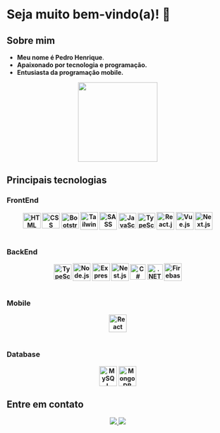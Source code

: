 # Seja muito bem-vindo(a)! 👋

<div>
  <h2>Sobre mim</h2>
  <ul>
    <li><b>Meu nome é Pedro Henrique</b>.</li>
  	<li><b>Apaixonado por <b>tecnologia e programação</b>.</li>
  	<li><b>Entusiasta da programação mobile.</b></li>
  </ul>
</div>

<div align="center">
  <a href="https://github.com/phms07">
    <img height="180em" src="https://github-readme-stats.vercel.app/api/top-langs/?username=phms02&layout=compact&langs_count=6&theme=github_dark"/>
  </a>
</div>

<div>
    <h2>Principais tecnologias</h2>
    <h3>FrontEnd</h3>
    <div align="center">
      <img alt="HTML" height="35" width="40" align="center" src="https://skillicons.dev/icons?i=html">
      <img alt="CSS" height="35" width="40" align="center" src="https://skillicons.dev/icons?i=css">
      <img alt="Bootstrap" height="35" width="40" align="center" src="https://skillicons.dev/icons?i=bootstrap">
      <img alt="Tailwind CSS" height="40" width="40" align="center" src="https://skillicons.dev/icons?i=tailwind">
      <img alt="SASS" height="40" width="40" align="center" src="https://skillicons.dev/icons?i=sass">
      <img alt="JavaScript" height="35" width="40" align="center" src="https://skillicons.dev/icons?i=js">
      <img alt="TypeScript" height="35" width="40" align="center" src="https://skillicons.dev/icons?i=ts">
      <img alt="React.js" height="40" width="40" align="center" src="https://skillicons.dev/icons?i=react">
      <img alt="Vue.js" height="40" width="40" align="center" src="https://skillicons.dev/icons?i=vue">
      <img alt="Next.js" height="40" width="40" align="center" src="https://skillicons.dev/icons?i=next">
    </div>
    <br>
    <h3>BackEnd</h3>
    <div align="center">
      <img alt="TypeScript" height="35" width="40" align="center" src="https://skillicons.dev/icons?i=ts">
      <img alt="Node.js" height="40" width="40" align="center" src="https://skillicons.dev/icons?i=nodejs">
      <img alt="Express" height="40" width="40" align="center" src="https://skillicons.dev/icons?i=express">
      <img alt="Nest.js" height="40" width="40" align="center" src="https://skillicons.dev/icons?i=nest">
      <img alt="C#" height="35" width="35" align="center" src="https://skillicons.dev/icons?i=cs">
      <img alt=".NET" height="35" width="35" align="center" src="https://skillicons.dev/icons?i=dotnet">
      <img alt="Firebase" height="40" width="40" align="center" src="https://skillicons.dev/icons?i=firebase">
    </div>
    <br>
    <h3>Mobile</h3>
    <div align="center">
      <img alt="React Native" height="40" width="40" align="center" src="https://skillicons.dev/icons?i=react">
    </div>
    <br>
    <h3>Database</h3>
    <div align="center">
      <img alt="MySQL" height="45" width="40" align="center" src="https://skillicons.dev/icons?i=mysql">
      <img alt="MongoDB" height="45" width="40" align="center" src="https://skillicons.dev/icons?i=mongodb">
    </div>
</div>

<h2>Entre em contato</h2>
<div align="center">
    <a href="mailto:pedromequelim@gmail.com">
      <img src="https://img.shields.io/badge/-Gmail-%23333?style=for-the-badge&logo=gmail&logoColor=white" target="_blank">
    </a>
    <a href="https://www.linkedin.com/in/pedro-mequelim/" target="_blank">
      <img src="https://img.shields.io/badge/-LinkedIn-%230077B5?style=for-the-badge&logo=linkedin&logoColor=white" target="_blank">
    </a>
</div>
